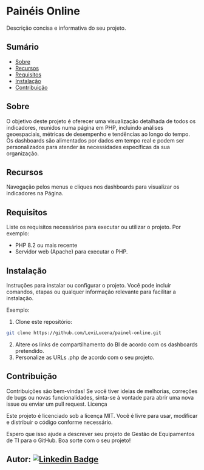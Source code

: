 # Painéis Online

Descrição concisa e informativa do seu projeto.

## Sumário

- [Sobre](#sobre)
- [Recursos](#recursos)
- [Requisitos](#requisitos)
- [Instalação](#instalação)
- [Contribuição](#contribuição)

## Sobre

O objetivo deste projeto é oferecer uma visualização detalhada de todos os indicadores, reunidos numa página em PHP, incluindo análises geoespaciais, métricas de desempenho e tendências ao longo do tempo. Os dashboards são alimentados por dados em tempo real e podem ser personalizados para atender às necessidades específicas da sua organização.

## Recursos

Navegação pelos menus e cliques nos dashboards para visualizar os indicadores na Página.

## Requisitos

Liste os requisitos necessários para executar ou utilizar o projeto. Por exemplo:

- PHP 8.2 ou mais recente
- Servidor web (Apache) para executar o PHP.

## Instalação

Instruções para instalar ou configurar o projeto. Você pode incluir comandos, etapas ou qualquer informação relevante para facilitar a instalação.

Exemplo:

1. Clone este repositório:

```bash
git clone https://github.com/LeviLucena/painel-online.git
```

2. Altere os links de compartilhamento do BI de acordo com os dashboards pretendido.
3. Personalize as URLs .php de acordo com o seu projeto.

## Contribuição

Contribuições são bem-vindas! Se você tiver ideias de melhorias, correções de bugs ou novas funcionalidades, sinta-se à vontade para abrir uma nova issue ou enviar um pull request.
Licença

Este projeto é licenciado sob a licença MIT. Você é livre para usar, modificar e distribuir o código conforme necessário.

Espero que isso ajude a descrever seu projeto de Gestão de Equipamentos de TI para o GitHub. Boa sorte com o seu projeto!

## Autor: [![Linkedin Badge](https://img.shields.io/badge/-LinkedIn-blue?style=flat-square&logo=Linkedin&logoColor=white&link=https://www.linkedin.com/in/levilucena/)](https://www.linkedin.com/in/levilucena/)
